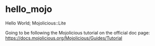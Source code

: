 # hello_mojo
Hello World; Mojolicious::Lite

Going to be following the Mojolicious tutorial on the official doc page: https://docs.mojolicious.org/Mojolicious/Guides/Tutorial
